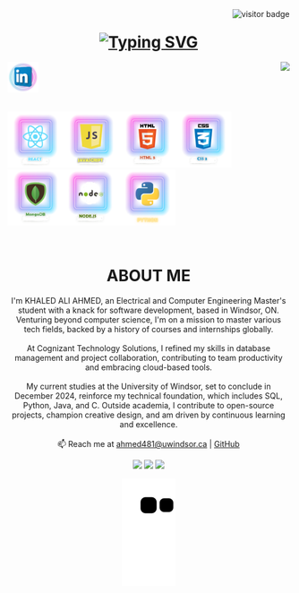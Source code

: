 <img src="https://visitor-badge.laobi.icu/badge?page_id=Engineered0" alt="visitor badge" align = "right"/>

<h1 align="center">
  <a href="">
   <img src="https://readme-typing-svg.herokuapp.com?font=Fira+Code&pause=1000&random=false&width=435&lines=Hello!!;I'm+Khaled!+" alt="Typing SVG" align ="Center">
  </a>
</h1>

<!--- assets are created on Canva & Photoshop--->
<!--- Feel free to download the assets and use them in your profilfaslkndlasaklslafafase --->
<!--- to upload an asset, create an issue on any of your repositories and add files, the link will be generated --->


<!--- animated text, to copy, just replace the lines with your choice or visit https://readme-typing-svg.herokuapp.com --->
  
<!---

--->
  
<!--- header image --->



  
<!--- portfolio launch image --->
  
<a href="https://engineered0.github.io" align ="right">
  
  <img height="300" src="https://user-images.githubusercontent.com/60597290/151966205-54a50cb6-2401-49bc-992c-dd926c8ecd09.svg" align ="right"/>
  

</a>

  
<!--- social media icons, you can find them in the assets directory of this repo --->
  
<a href="https://www.linkedin.com/in/kaa786" target="_blank">
  <img height="55" alt="Khaled Ali| LinkedIn"  src="./assets/social icons/linkedin.png"/>
</a> 


  
<!--- a bit of vertical space & languages text --->
  
<div>&nbsp;</div>
  

<div></div>
  
  
<!--- language icons --->
  
  
<!--- 
<img height="100" src="https://user-images.githubusercontent.com/60597290/152359293-4c3dc461-2be7-4d75-b5e3-6244637020e1.png" />
<img height="100" src="https://user-images.githubusercontent.com/60597290/152362823-eb0e032a-5c84-4832-803c-c77bf5b558a0.png" />
<img height="100" src="https://user-images.githubusercontent.com/60597290/152361790-b7faad3d-5f95-468a-aa51-e38f39419ec4.png" />
<img height="100" src="https://user-images.githubusercontent.com/60597290/152363164-01140f44-5328-4ea3-8d95-fec21af7e295.png" /> 
--->
  
<img height="100" src="./assets/icons/React.png"/><img height="100" src="./assets/icons/javascript.png" /><img height="100" src="./assets/icons/html.png"/><img height="100" src="./assets/icons/css.png" /><img height="100" src="./assets/icons/MongoDB.png" /><img height="100" src="./assets/icons/node.png" /><img height="100" src="./assets/icons/python.png" />

  
&nbsp;
<h1 align="center">
  ABOUT ME
</h1>
  
  
<p align="center">
  I'm KHALED ALI AHMED, an Electrical and Computer Engineering Master's student with a knack for software development, based in Windsor, ON. Venturing beyond computer science, I'm on a mission to master various tech fields, backed by a history of courses and internships globally.
  <br><br>
  At Cognizant Technology Solutions, I refined my skills in database management and project collaboration, contributing to team productivity and embracing cloud-based tools.
  <br><br>
  My current studies at the University of Windsor, set to conclude in December 2024, reinforce my technical foundation, which includes SQL, Python, Java, and C. Outside academia, I contribute to open-source projects, champion creative design, and am driven by continuous learning and excellence.
  <br><br>
  📫 Reach me at <a href="mailto:ahmed481@uwindsor.ca">ahmed481@uwindsor.ca</a> | <a href="https://github.com/Engineered0" title="GitHub">GitHub</a>
</p>

  

  
  
 <p align="center">
  
  <img width="600px" src="https://github-readme-streak-stats.herokuapp.com/?user=Engineered0&theme=vue-dark&hide_border=true" />
  
  <img width="600px" src="https://github-readme-stats.vercel.app/api?username=Engineered0&theme=vue-dark&show_icons=true&hide_border=true&count_private=true"/>

 <img width="600px" src="https://github-readme-stats.vercel.app/api/top-langs/?username=Engineered0&theme=vue-dark&show_icons=true&hide_border=true&layout=compact"/>
  
</p>



<!--- Github snack contribution graph --->
  
<div align="center"> <img src="https://raw.githubusercontent.com/muhiqsimui/muhiqsimui/output/github-contribution-grid-snake.svg" /></div>





<!--- building footer with spaceship question --->
  



 
 </div>







<!---
Engineered0/Engineered0 is a ✨ special ✨ repository because its `README.md` (this file) appears on your GitHub profile.
You can click the Preview link to take a look at your changes.
--->
